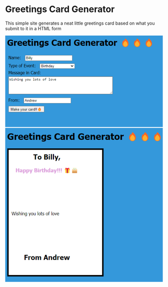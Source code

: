# Greetings Card Generator

This simple site generates a neat little greetings card based on what you submit to it in a HTML form

![](images/form.png)
![](images/image.png)
